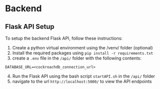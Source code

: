 # Backend

## Flask API Setup

To setup the backend Flask API, follow these instructions:
1. Create a python virtual environment using the /venv/ folder (optional)
2. Install the required packages using `pip install -r requirements.txt`
3. create a `.env` file in the `/api/` folder with the following contents:
```
DATABASE_URL=<cockroachdb_connection_url>
```
4. Run the Flask API using the bash script `startAPI.sh` in the `/api/` folder
5. navigate to the url `http://localhost:5000/` to view the API endpoints